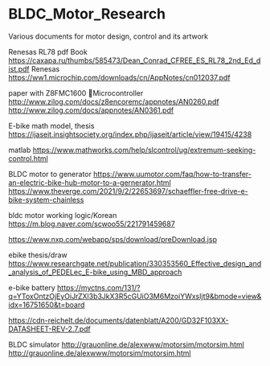 # BLDC_Motor_Research
Various documents for motor design, control and its artwork

Renesas RL78 pdf Book
https://caxapa.ru/thumbs/585473/Dean_Conrad_CFREE_ES_RL78_2nd_Ed_dist.pdf
Renesas
https://ww1.microchip.com/downloads/cn/AppNotes/cn012037.pdf

paper with Z8FMC1600 Microcontroller
http://www.zilog.com/docs/z8encoremc/appnotes/AN0260.pdf
http://www.zilog.com/docs/appnotes/AN0361.pdf

E-bike math model, thesis
https://ijaseit.insightsociety.org/index.php/ijaseit/article/view/19415/4238

matlab
https://www.mathworks.com/help/slcontrol/ug/extremum-seeking-control.html

BLDC motor to generator
https://www.uumotor.com/faq/how-to-transfer-an-electric-bike-hub-motor-to-a-gernerator.html
https://www.theverge.com/2021/9/2/22653697/schaeffler-free-drive-e-bike-system-chainless

bldc motor working logic/Korean
https://m.blog.naver.com/scwoo55/221791459687

https://www.nxp.com/webapp/sps/download/preDownload.jsp

ebike thesis/draw
https://www.researchgate.net/publication/330353560_Effective_design_and_analysis_of_PEDELec_E-bike_using_MBD_approach

e-bike battery
https://myctns.com/131/?q=YToxOntzOjEyOiJrZXl3b3JkX3R5cGUiO3M6MzoiYWxsIjt9&bmode=view&idx=16751650&t=board

https://cdn-reichelt.de/documents/datenblatt/A200/GD32F103XX-DATASHEET-REV-2.7.pdf

BLDC simulator
http://grauonline.de/alexwww/motorsim/motorsim.html
http://grauonline.de/alexwww/motorsim/motorsim.html
